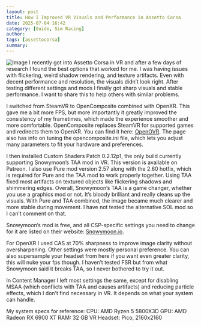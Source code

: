 ```yaml
---
layout: post
title: How I Improved VR Visuals and Performance in Assetto Corsa
date: 2025-07-04 16:42
category: [Guide, Sim Racing] 
author: 
tags: [assettocorsa]
summary: 
---
```

![Image](https://www.roadtovr.com/wp-content/uploads/2017/03/assetto-corsa-vr.jpg)
I recently got into Assetto Corsa in VR and after a few days of research I found the best options that worked for me. I was having issues with flickering, weird shadow rendering, and texture artifacts. Even with decent performance and resolution, the visuals didn’t look right. After testing different settings and mods I finally got sharp visuals and stable performance. I want to share this to help others with similar problems.

I switched from SteamVR to OpenComposite combined with OpenXR. This gave me a bit more FPS, but more importantly it greatly improved the consistency of my frametimes, which made the experience smoother and more comfortable. OpenComposite replaces SteamVR for supported games and redirects them to OpenXR. You can find it here: [OpenOVR](https://gitlab.com/znixian/OpenOVR). The page also has info on tuning the opencomposite.ini file, which lets you adjust many parameters to fit your hardware and preferences.

I then installed Custom Shaders Patch 0.2.12p1, the only build currently supporting Snowymoon’s TAA mod in VR. This version is available on Patreon. I also use Pure mod version 2.57 along with the 2.60 hotfix, which is required for Pure and the TAA mod to work properly together. Using TAA fixed most artifacts on textured objects like flickering shadows and shimmering edges. Overall, Snowymoon’s TAA is a game changer, whether you use a graphics mod or not. It’s bloody brilliant and really cleans up the visuals. With Pure and TAA combined, the image became much clearer and more stable during movement. I have not tested the alternative SOL mod so I can’t comment on that.

Snowymoon’s mod is free, and all CSP-specific settings you need to change for it are listed on their website: [Snowymoon.io](https://snowymoon.io/).

For OpenXR I used CAS at 70% sharpness to improve image clarity without oversharpening. Other settings were mostly personal preference. You can also supersample your headset from here if you want even greater clarity, this will nuke your fps though. I haven’t tested FSR but from what Snowymoon said it breaks TAA, so I never bothered to try it out.

In Content Manager I left most settings the same, except for disabling MSAA (which conflicts with TAA and causes artifacts) and reducing particle effects, which I don’t find necessary in VR. It depends on what your system can handle.

My system specs for reference: CPU: AMD Ryzen 5 5800X3D GPU: AMD Radeon RX 6900 XT RAM: 32 GB VR Headset: Pico, 2160x2160
